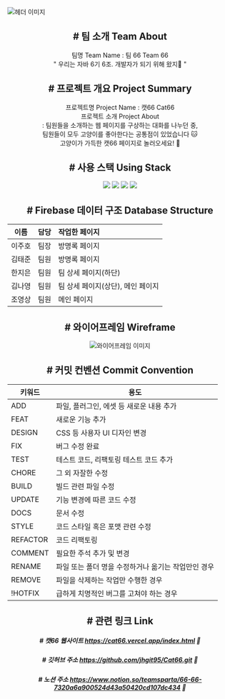 ![헤더 이미지](assets/readMe/header.png)

<div align="center">

## # 팀 소개 Team About
팀명 Team Name : 팀 66 Team 66 </br>
" 우리는 자바 6기 6조. 개발자가 되기 위해 왔지🌟 "

## # 프로젝트 개요 Project Summary
프로젝트명 Project Name : 캣66 Cat66 </br>
프로젝트 소개 Project About </br>
: 팀원들을 소개하는 웹 페이지를 구상하는 대화를 나누던 중, </br>
팀원들이 모두 고양이를 좋아한다는 공통점이 있었습니다 🐱 </br>
고양이가 가득한 캣66 페이지로 놀러오세요! 🎈

## # 사용 스택 Using Stack
<a><img src="https://img.shields.io/badge/HTML5-E34F26?style=for-the-badge&logo=html5&logoColor=fff"/></a>
<a><img src="https://img.shields.io/badge/CSS3-1572B6?style=for-the-badge&logo=css3&logoColor=fff"/></a>
<a><img src="https://img.shields.io/badge/JAVASCRIPT-F7DF1E?style=for-the-badge&logo=JavaScript&logoColor=000"/></a>
<a><img src="https://img.shields.io/badge/firebase-DD2C00?style=for-the-badge&logo=firebase&logoColor=ffe167"/></a>

## # Firebase 데이터 구조 Database Structure

| 이름    | 담당 |  작업한 페이지  |
|---------|-----|:-------------|
| 이주호  |   팀장 | 방명록 페이지   |
| 김태준  |   팀원 | 방명록 페이지 |
| 한지은  |   팀원 | 팀 상세 페이지(하단) |
| 김나영  |   팀원 | 팀 상세 페이지(상단), 메인 페이지  |
| 조영상  |   팀원 | 메인 페이지 |

## # 와이어프레임 Wireframe
![와이어프레임 이미지](assets/readMe/wireFrame.png)

## # 커밋 컨벤션 Commit Convention

| 키워드    | 용도                                              |
|-----------|---------------------------------------------------|
| ADD       | 파일, 플러그인, 에셋 등 새로운 내용 추가             |
| FEAT      | 새로운 기능 추가                                  |
| DESIGN    | CSS 등 사용자 UI 디자인 변경                      |
| FIX       | 버그 수정 완료                                    |
| TEST      | 테스트 코드, 리팩토링 테스트 코드 추가             |
| CHORE     | 그 외 자잘한 수정                                 |
| BUILD     | 빌드 관련 파일 수정                               |
| UPDATE    | 기능 변경에 따른 코드 수정                        |
| DOCS      | 문서 수정                                         |
| STYLE     | 코드 스타일 혹은 포맷 관련 수정                   |
| REFACTOR  | 코드 리팩토링                                     |
| COMMENT   | 필요한 주석 추가 및 변경                          |
| RENAME    | 파일 또는 폴더 명을 수정하거나 옮기는 작업만인 경우 |
| REMOVE    | 파일을 삭제하는 작업만 수행한 경우                |
| !HOTFIX   | 급하게 치명적인 버그를 고쳐야 하는 경우           |

## # 관련 링크 Link
##### # 캣66 웹사이트 https://cat66.vercel.app/index.html 🧶
##### # 깃허브 주소 https://github.com/jhgit95/Cat66.git 💾
##### # 노션 주소 https://www.notion.so/teamsparta/66-66-7320a6a900524d43a50420cd107dc434 📒


</div>
